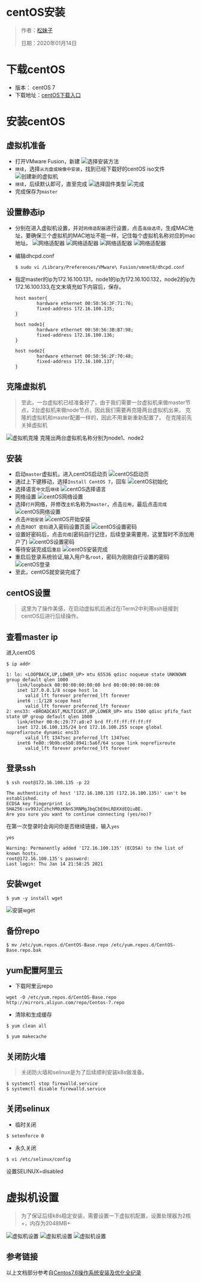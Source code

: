 # centOS安装

> 作者：[松妹子](https://github.com/anqiansong)
>
> 日期：2020年01月14日

# 下载centOS

* 版本： centOS 7
* 下载地址：[centOS下载入口](https://www.centos.org/download/)

# 安装centOS

## 虚拟机准备

* 打开VMware Fusion，新建
  ![选择安装方法](../../resource/centos_01.png)
* `继续`，选择`从光盘或映像中安装`，找到已经下载好的centOS iso文件
  ![创建新的虚拟机](../../resource/centos_02.png)
* `继续`，后续默认即可，直至完成
  ![选择固件类型](../../resource/centos_03.png)
  ![完成](../../resource/centos_04.png)
* 完成保存为`master`

## 设置静态ip
* 分别在进入虚拟机设置，并对`网络适配器`进行设置，点击`高级选项`，生成MAC地址，要确保三个虚拟机的MAC地址不能一样，记住每个虚拟机名称对应的mac地址。
  ![网络适配器](../../resource/vm_net.png)
  ![网络适配器](../../resource/vm_mac.png)
  ![网络适配器](../../resource/vm_mac2.png)
  ![网络适配器](../../resource/vm_mac3.png)

* 编辑dhcpd.conf
  ``` shell
  $ sudo vi /Library/Preferences/VMware\ Fusion/vmnet8/dhcpd.conf
  ```
* 指定master的ip为172.16.100.131，node1的ip为172.16.100.132，node2的ip为172.16.100.133,在文末填充如下内容后，保存。
  ``` text
  host master{
          hardware ethernet 00:50:56:3F:71:76;
          fixed-address 172.16.100.135;
  }
  
  host node1{
          hardware ethernet 00:50:56:3B:B7:98;
          fixed-address 172.16.100.136;
  }
  
  host node2{
          hardware ethernet 00:50:56:2F:70:48;
          fixed-address 172.16.100.137;
  }
  ```
  
## 克隆虚拟机
> 至此，一台虚拟机已经准备好了，由于我们需要一台虚拟机来做master节点，2台虚拟机来做node节点，因此我们需要再克隆两台虚拟机出来。
> 克隆的虚拟机和master配置一样的，因此不用重新重新配置了。
> 在克隆前先关掉虚拟机

![虚拟机克隆](../../resource/vm_clone.png)
克隆出两台虚拟机名称分别为node1、node2

## 安装

* 启动`master`虚拟机，进入centOS启动页
  ![centOS启动页](../../resource/centos_home.png)
* 通过上下键移动，选择`Install CentOS 7`，回车
  ![centOS初始化](../../resource/centos_init.png)
* 选择语言`中文`后`继续`
  ![centOS选择语言](../../resource/centos_language.png)
* 网络设置
  ![centOS网络设置](../../resource/centos_network.png)
* 选择`打开`网络，并修改`主机`名称为`master`，点击`应用`，最后点击`完成`
  ![centOS网络设置](../../resource/centos_network_on.png)
* 点击`开始安装`
  ![centOS开始安装](../../resource/centos_install_start.png)
* 点击`ROOT 密码`进入密码设置页面
  ![centOS设置密码](../../resource/centos_set_password.png)
* 设置好密码后，点击`完成`(密码自行记住，后续登录需要用，这里暂时不添加用户了)
  ![centOS设置密码](../../resource/centos_password.png)
* 等待安装完成后`重启`
  ![centOS安装完成](../../resource/centos_installed.png)
* 重启后登录系统验证,输入用户名`root`，密码为刚刚自行设置的密码
  ![centOS登录](../../resource/centos_login.png)
* 至此，centOS就安装完成了

## centOS设置

> 这里为了操作美感，在启动虚拟机后通过在iTerm2中利用ssh链接到centOS后进行后续操作。

## 查看master ip

进入centOS

``` shell
$ ip addr
```

``` text
1: lo: <LOOPBACK,UP,LOWER_UP> mtu 65536 qdisc noqueue state UNKNOWN group default qlen 1000
    link/loopback 00:00:00:00:00:00 brd 00:00:00:00:00:00
    inet 127.0.0.1/8 scope host lo
       valid_lft forever preferred_lft forever
    inet6 ::1/128 scope host
       valid_lft forever preferred_lft forever
2: ens33: <BROADCAST,MULTICAST,UP,LOWER_UP> mtu 1500 qdisc pfifo_fast state UP group default qlen 1000
    link/ether 00:0c:29:77:a8:e7 brd ff:ff:ff:ff:ff:ff
    inet 172.16.100.135/24 brd 172.16.100.255 scope global noprefixroute dynamic ens33
       valid_lft 1347sec preferred_lft 1347sec
    inet6 fe80::9b9b:e5b8:8941:5a6f/64 scope link noprefixroute
       valid_lft forever preferred_lft forever
```

## 登录ssh

``` shell
$ ssh root@172.16.100.135 -p 22
```

``` text
The authenticity of host '172.16.100.135 (172.16.100.135)' can't be established.
ECDSA key fingerprint is SHA256:sv99JzCzhchM0zKNnS3RNMgJbqCbE0nLRDXXdEQiuBE.
Are you sure you want to continue connecting (yes/no)? 
```

在第一次登录时会询问你是否继续链接，输入`yes`

``` text
yes
```

``` text
Warning: Permanently added '172.16.100.135' (ECDSA) to the list of known hosts.
root@172.16.100.135's password:
Last login: Thu Jan 14 21:58:25 2021
```

## 安装wget

``` shell
$ yum -y install wget
```

![安装wget](../../resource/wget_install.png)

## 备份repo

``` shell
$ mv /etc/yum.repos.d/CentOS-Base.repo /etc/yum.repos.d/CentOS-Base.repo.bak
```

## yum配置阿里云

* 下载阿里云repo

``` shell
wget -O /etc/yum.repos.d/CentOS-Base.repo http://mirrors.aliyun.com/repo/Centos-7.repo
```

* 清除和生成缓存

``` shell
$ yum clean all
```

``` shell
$ yum makecache
```

## 关闭防火墙

> 关闭防火墙和selinux是为了后续顺利安装k8s做准备。

``` shell
$ systemctl stop firewalld.service
$ systemctl disable firewalld.service
```

## 关闭selinux

* 临时关闭

``` shell
$ setenforce 0
```

* 永久关闭

``` shell
$ vi /etc/selinux/config
```

设置SELINUX=disabled

# 虚拟机设置

> 为了保证后续k8s稳定安装，需要设置一下虚拟机配置，设置处理器为2核+，内存为2048MB+

![虚拟机设置](../../resource/vm_setting.png)
![虚拟机设置](../../resource/vm_cpu.png)
![虚拟机设置](../../resource/vm_cpu_mem.png)





## 参考链接

以上文档部分参考自[Centos7.6操作系统安装及优化全纪录](https://blog.51cto.com/3241766/2398136)

